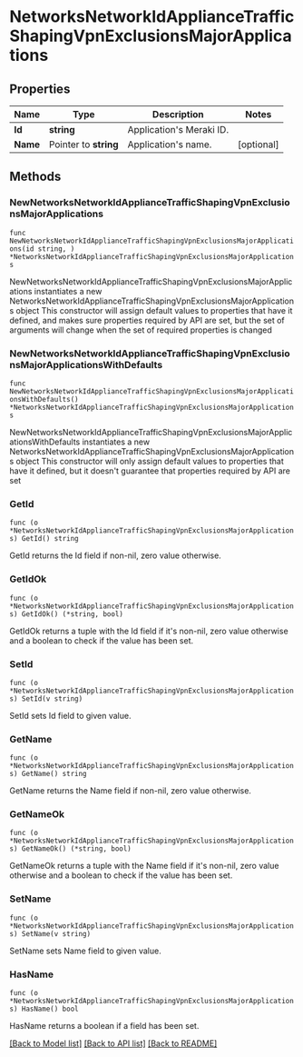 # NetworksNetworkIdApplianceTrafficShapingVpnExclusionsMajorApplications

## Properties

Name | Type | Description | Notes
------------ | ------------- | ------------- | -------------
**Id** | **string** | Application&#39;s Meraki ID. | 
**Name** | Pointer to **string** | Application&#39;s name. | [optional] 

## Methods

### NewNetworksNetworkIdApplianceTrafficShapingVpnExclusionsMajorApplications

`func NewNetworksNetworkIdApplianceTrafficShapingVpnExclusionsMajorApplications(id string, ) *NetworksNetworkIdApplianceTrafficShapingVpnExclusionsMajorApplications`

NewNetworksNetworkIdApplianceTrafficShapingVpnExclusionsMajorApplications instantiates a new NetworksNetworkIdApplianceTrafficShapingVpnExclusionsMajorApplications object
This constructor will assign default values to properties that have it defined,
and makes sure properties required by API are set, but the set of arguments
will change when the set of required properties is changed

### NewNetworksNetworkIdApplianceTrafficShapingVpnExclusionsMajorApplicationsWithDefaults

`func NewNetworksNetworkIdApplianceTrafficShapingVpnExclusionsMajorApplicationsWithDefaults() *NetworksNetworkIdApplianceTrafficShapingVpnExclusionsMajorApplications`

NewNetworksNetworkIdApplianceTrafficShapingVpnExclusionsMajorApplicationsWithDefaults instantiates a new NetworksNetworkIdApplianceTrafficShapingVpnExclusionsMajorApplications object
This constructor will only assign default values to properties that have it defined,
but it doesn't guarantee that properties required by API are set

### GetId

`func (o *NetworksNetworkIdApplianceTrafficShapingVpnExclusionsMajorApplications) GetId() string`

GetId returns the Id field if non-nil, zero value otherwise.

### GetIdOk

`func (o *NetworksNetworkIdApplianceTrafficShapingVpnExclusionsMajorApplications) GetIdOk() (*string, bool)`

GetIdOk returns a tuple with the Id field if it's non-nil, zero value otherwise
and a boolean to check if the value has been set.

### SetId

`func (o *NetworksNetworkIdApplianceTrafficShapingVpnExclusionsMajorApplications) SetId(v string)`

SetId sets Id field to given value.


### GetName

`func (o *NetworksNetworkIdApplianceTrafficShapingVpnExclusionsMajorApplications) GetName() string`

GetName returns the Name field if non-nil, zero value otherwise.

### GetNameOk

`func (o *NetworksNetworkIdApplianceTrafficShapingVpnExclusionsMajorApplications) GetNameOk() (*string, bool)`

GetNameOk returns a tuple with the Name field if it's non-nil, zero value otherwise
and a boolean to check if the value has been set.

### SetName

`func (o *NetworksNetworkIdApplianceTrafficShapingVpnExclusionsMajorApplications) SetName(v string)`

SetName sets Name field to given value.

### HasName

`func (o *NetworksNetworkIdApplianceTrafficShapingVpnExclusionsMajorApplications) HasName() bool`

HasName returns a boolean if a field has been set.


[[Back to Model list]](../README.md#documentation-for-models) [[Back to API list]](../README.md#documentation-for-api-endpoints) [[Back to README]](../README.md)


